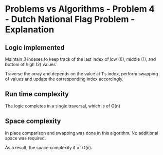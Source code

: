 # Problems vs Algorithms - Problem 4 - Dutch National Flag Problem - Explanation

## Logic implemented
Maintain 3 indexes to keep track of the last index of low (0), middle (1), and bottom of high (2) values

Traverse the array and depends on the value at 1's index, perform swapping of values and update the corresponding index accordingly.

## Run time complexity
The logic completes in a single traversal, which is of O(n)

## Space complexity
In place comparison and swapping was done in this algorithm. No additional space was required.

As a result, the space complexity if of O(n).
